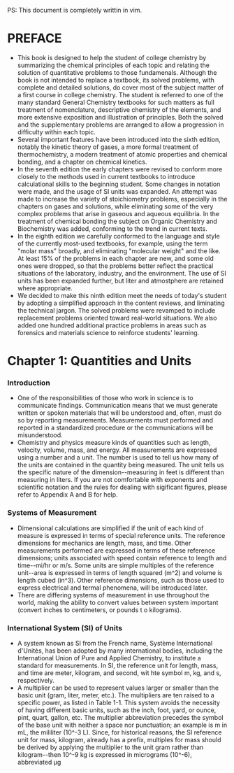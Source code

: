 PS: This document is completely writtin in vim.

# PREFACE
* This book is designed to help the student of college chemistry by summarizing the chemical principles of each topic and relating the solution of quantitative problems to those fundamenals. Although the book is not intended to replace a textbook, its solved problems, with complete and detailed solutions, do cover most of the subject matter of a first course in college chemistry. The student is referred to one of the many standard General Chemistry textbooks for such matters as full treatment of nomenclature, descriptive chemistry of the elements, and more extensive exposition and illustration of principles. Both the solved and the supplementary problems are arranged to allow a progression in difficulty within each topic.
* Several important features have been introduced into the sixth edition, notably the kinetic theory of gases, a more formal treatment of thermochemistry, a modern treatment of atomic properties and chemical bonding, and a chapter on chemical kinetics.
* In the seventh edition the early chapters were revised to conform more closely to the methods used in current textbooks to introduce calculational skills to the beginning student. Some changes in notation were made, and the usage of SI units was expanded. An attempt was made to increase the variety of stoichiometry problems, especially in the chapters on gases and solutions, while eliminating some of the very complex problems that arise in gaseous and aqueous equilibria. In the treatment of chemical bonding the subject on Organic Chemistry and Biochemistry was added, conforming to the trend in current texts.
* In the eighth edition we carefully conformed to the language and style of the currently most-used textbooks, for example, using the term "molar mass" broadly, and eliminating "molecular weight" and the like. At least 15% of the problems in each chapter are new, and some old ones were dropped, so that the problems better reflect the practical situations of the laboratory, industry, and the environment. The use of SI units has been expanded further, but liter and atmostphere are retained where appropriate.
* We decided to make this ninth edition meet the needs of today's student by adopting a simplified approach in the content reviews, and liminating the technical jargon. The solved problems were revamped to include replacement problems oriented toward real-world situations. We also added one hundred additional practice problems in areas such as forensics and materials science to reinforce students' learning.

# Chapter 1: Quantities and Units

### Introduction
* One of the responsibilities of those who work in science is to communicate findings. Communication means that we must generate written or spoken materials that will be understood and, often, must do so by reporting measurements. Measurements must performed and reported in a standardized procedure or the communications will be misunderstood.
* Chemistry and physics measure kinds of quantities such as length, velocity, volume, mass, and energy. All measurements are expressed using a number and a unit. The number is used to tell us how many of the units are contained in the quantity being measured. The unit tells us the specific nature of the dimension--measuring in feet is different than measuring in liters. If you are not comfortable with exponents and scientific notation and the rules for dealing with sigificant figures, please refer to Appendix A and B for help.

### Systems of Measurement
* Dimensional calculations are simplified if the unit of each kind of measure is expressed in terms of special reference units. The reference dimensions for mechanics are length, mass, and time. Other measurements performed are expressed in terms of these reference dimensions; units associated with speed contain reference to length and time--mi/hr or m/s. Some units are simple multiples of the reference unit--area is expressed in terms of length squared (m^2) and volume is length cubed (in^3). Other reference dimensions, such as those used to express electrical and termal phenomena, will be introduced later.
* There are differing systems of measurement in use throughout the world, making the ability to convert values between system important (convert inches to centimeters, or pounds t o kilograms).

### International System (SI) of Units
* A system known as SI from the French name, Système International d'Unitès, has been adopted by many international bodies, including the International Union of Pure and Applied Chemistry, to institute a standard for measurements. In SI, the reference unit for length, mass, and time are meter, kilogram, and second, wit hte symbol m, kg, and s, respectively.
* A multiplier can be used to represent values larger or smaller than the basic unit (gram, liter, meter, etc.). The multipliers are ten raised to a specific power, as listed in Table 1-1. This system avoids the necessity of having different basic units, such as the inch, foot, yard, or ounce, pint, quart, gallon, etc. The multiplier abbreviation precedes the symbol of the base unit with neither a space nor punctuation; an example is m in mL, the mililiter (10^-3 L). Since, for historical reasons, the SI reference unit for mass, kilogram, already has a prefix, multiples for mass should be derived by applying the multiplier to the unit gram rather than kilogram--then 10^-9 kg is expressed in micrograms (10^-6), abbreviated µg

